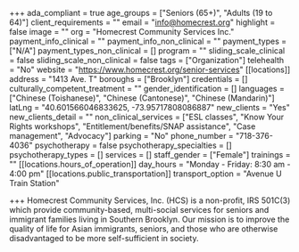 +++
ada_compliant = true
age_groups = ["Seniors (65+)", "Adults (19 to 64)"]
client_requirements = ""
email = "info@homecrest.org"
highlight = false
image = ""
org = "Homecrest Community Services Inc."
payment_info_clinical = ""
payment_info_non_clinical = ""
payment_types = ["N/A"]
payment_types_non_clinical = []
program = ""
sliding_scale_clinical = false
sliding_scale_non_clinical = false
tags = ["Organization"]
telehealth = "No"
website = "https://www.homecrest.org/senior-services"
[[locations]]
address = "1413 Ave. T"
boroughs = ["Brooklyn"]
credentials = []
culturally_competent_treatment = ""
gender_identification = []
languages = ["Chinese (Toishanese)", "Chinese (Cantonese)", "Chinese (Mandarin)"]
latLng = "40.601566046833625, -73.95717808086887"
new_clients = "Yes"
new_clients_detail = ""
non_clinical_services = ["ESL classes", "Know Your Rights workshops", "Entitlement/benefits/SNAP assistance", "Case management", "Advocacy"]
parking = "No"
phone_number = "718-376-4036"
psychotherapy = false
psychotherapy_specialties = []
psychotherapy_types = []
services = []
staff_gender = ["Female"]
trainings = ""
[[locations.hours_of_operation]]
day_hours = "Monday - Friday: 8:30 am - 4:00 pm"
[[locations.public_transportation]]
transport_option = "Avenue U Train Station"

+++
Homecrest Community Services, Inc. (HCS) is a non-profit, IRS 501C(3) which provide community-based, multi-social services for seniors and immigrant families living in Southern Brooklyn. Our mission is to improve the quality of life for Asian immigrants, seniors, and those who are otherwise disadvantaged to be more self-sufficient in society.